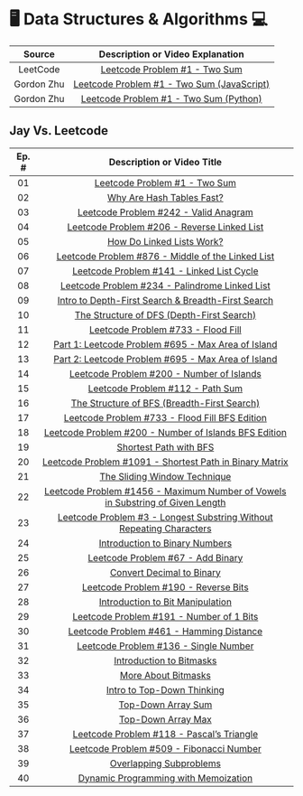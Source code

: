 # 🖥️ Data Structures & Algorithms 💻

|   Source   |                             Description or Video Explanation                              |
| :--------: | :---------------------------------------------------------------------------------------: |
|  LeetCode  |    [Leetcode Problem #1 - Two Sum](https://leetcode.com/problems/two-sum/description)     |
| Gordon Zhu | [Leetcode Problem #1 - Two Sum (JavaScript)](https://www.youtube.com/watch?v=isGKzmwDREg) |
| Gordon Zhu |   [Leetcode Problem #1 - Two Sum (Python)](https://www.youtube.com/watch?v=54yUPn3M0ds)   |

## Jay Vs. Leetcode

| Ep. # |                                                                        Description or Video Title                                                                        |
| :---: | :----------------------------------------------------------------------------------------------------------------------------------------------------------------------: |
|  01   |                                             [Leetcode Problem #1 - Two Sum](https://www.commonsensedev.com/jay-vs-leetcode)                                              |
|  02   |                                      [Why Are Hash Tables Fast?](https://www.commonsensedev.com/jay-vs-leetcode/hash-table-basics)                                       |
|  03   |                                  [Leetcode Problem #242 - Valid Anagram](https://www.commonsensedev.com/jay-vs-leetcode/valid-anagram)                                   |
|  04   |                            [Leetcode Problem #206 - Reverse Linked List](https://www.commonsensedev.com/jay-vs-leetcode/reverse-linked-list)                             |
|  05   |                                      [How Do Linked Lists Work?](https://www.commonsensedev.com/jay-vs-leetcode/linked-list-basics)                                      |
|  06   |                      [Leetcode Problem #876 - Middle of the Linked List](https://www.commonsensedev.com/jay-vs-leetcode/middle-of-the-linked-list)                       |
|  07   |                              [Leetcode Problem #141 - Linked List Cycle](https://www.commonsensedev.com/jay-vs-leetcode/linked-list-cycle)                               |
|  08   |                         [Leetcode Problem #234 - Palindrome Linked List](https://www.commonsensedev.com/jay-vs-leetcode/palindrome-linked-list)                          |
|  09   |                          [Intro to Depth-First Search & Breadth-First Search](https://www.commonsensedev.com/jay-vs-leetcode/intro-to-dfs-bfs)                           |
|  10   |                                [The Structure of DFS (Depth-First Search)](https://www.commonsensedev.com/jay-vs-leetcode/dfs-structure)                                 |
|  11   |                                     [Leetcode Problem #733 - Flood Fill](https://www.commonsensedev.com/jay-vs-leetcode/flood-fill)                                      |
|  12   |                                      [Part 1: Leetcode Problem #695 - Max Area of Island](https://vimeo.com/1000919240/b34857879c)                                       |
|  13   |                                      [Part 2: Leetcode Problem #695 - Max Area of Island](https://vimeo.com/1003327830/af266b8901)                                       |
|  14   |                                           [Leetcode Problem #200 - Number of Islands](https://vimeo.com/1006050478/a09f6cd13c)                                           |
|  15   |                                       [Leetcode Problem #112 - Path Sum](https://www.commonsensedev.com/jay-vs-leetcode/path-sum)                                        |
|  16   |                            [The Structure of BFS (Breadth-First Search)](https://www.commonsensedev.com/jay-vs-leetcode/the-structure-of-bfs)                            |
|  17   |                             [Leetcode Problem #733 - Flood Fill BFS Edition](https://www.commonsensedev.com/jay-vs-leetcode/flood-fill-bfs)                              |
|  18   |                      [Leetcode Problem #200 - Number of Islands BFS Edition](https://www.commonsensedev.com/jay-vs-leetcode/number-of-islands-bfs)                       |
|  19   |                                        [Shortest Path with BFS](https://www.commonsensedev.com/jay-vs-leetcode/shortest-path-bfs)                                        |
|  20   |                 [Leetcode Problem #1091 - Shortest Path in Binary Matrix](https://www.commonsensedev.com/jay-vs-leetcode/shortest-path-in-binary-matrix)                 |
|  21   |                                 [The Sliding Window Technique](https://www.commonsensedev.com/jay-vs-leetcode/sliding-window-technique)                                  |
|  22   | [Leetcode Problem #1456 - Maximum Number of Vowels in Substring of Given Length](https://www.commonsensedev.com/jay-vs-leetcode/max-number-of-vowels-in-fixed-substring) |
|  23   |  [Leetcode Problem #3 - Longest Substring Without Repeating Characters](https://www.commonsensedev.com/jay-vs-leetcode/longest-substring-without-repeating-characters)   |
|  24   |                                 [Introduction to Binary Numbers](https://www.commonsensedev.com/jay-vs-leetcode/intro-to-binary-numbers)                                 |
|  25   |                                      [Leetcode Problem #67 - Add Binary](https://www.commonsensedev.com/jay-vs-leetcode/add-binary)                                      |
|  26   |                                  [Convert Decimal to Binary](https://www.commonsensedev.com/jay-vs-leetcode/convert-decimal-to-binary)                                   |
|  27   |                                   [Leetcode Problem #190 - Reverse Bits](https://www.commonsensedev.com/jay-vs-leetcode/reverse-bits)                                    |
|  28   |                                [Introduction to Bit Manipulation](https://www.commonsensedev.com/jay-vs-leetcode/intro-bit-manipulation)                                 |
|  29   |                               [Leetcode Problem #191 - Number of 1 Bits](https://www.commonsensedev.com/jay-vs-leetcode/number-of-1-bits)                                |
|  30   |                               [Leetcode Problem #461 - Hamming Distance](https://www.commonsensedev.com/jay-vs-leetcode/hamming-distance)                                |
|  31   |                                  [Leetcode Problem #136 - Single Number](https://www.commonsensedev.com/jay-vs-leetcode/single-number)                                   |
|  32   |                                       [Introduction to Bitmasks](https://www.commonsensedev.com/jay-vs-leetcode/intro-to-bitmasks)                                       |
|  33   |                                        [More About Bitmasks](https://www.commonsensedev.com/jay-vs-leetcode/more-about-bitmasks)                                         |
|  34   |                                 [Intro to Top-Down Thinking](https://www.commonsensedev.com/jay-vs-leetcode/intro-to-top-down-thinking)                                  |
|  35   |                                         [Top-Down Array Sum](https://www.commonsensedev.com/jay-vs-leetcode/top-down-array-sum)                                          |
|  36   |                                         [Top-Down Array Max](https://www.commonsensedev.com/jay-vs-leetcode/top-down-array-max)                                          |
|  37   |                               [Leetcode Problem #118 - Pascal’s Triangle](https://www.commonsensedev.com/jay-vs-leetcode/pascals-triangle)                               |
|  38   |                               [Leetcode Problem #509 - Fibonacci Number](https://www.commonsensedev.com/jay-vs-leetcode/fibonacci-number)                                |
|  39   |                                    [Overlapping Subproblems](https://www.commonsensedev.com/jay-vs-leetcode/overlapping-subproblems)                                     |
|  40   |                                    [Dynamic Programming with Memoization](https://www.commonsensedev.com/jay-vs-leetcode/memoization)                                    |

